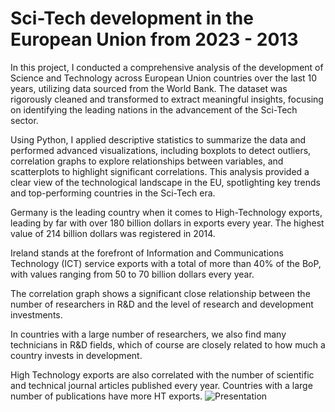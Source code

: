 # Sci-Tech development in the European Union from 2023 - 2013

In this project, I conducted a comprehensive analysis of the development of Science and Technology across European Union countries over the last 10 years, utilizing data sourced from the World Bank. The dataset was rigorously cleaned and transformed to extract meaningful insights, focusing on identifying the leading nations in the advancement of the Sci-Tech sector.

Using Python, I applied descriptive statistics to summarize the data and performed advanced visualizations, including boxplots to detect outliers, correlation graphs to explore relationships between variables, and scatterplots to highlight significant correlations. This analysis provided a clear view of the technological landscape in the EU, spotlighting key trends and top-performing countries in the Sci-Tech era.

Germany is the leading country when it comes to High-Technology exports, leading by far with over 180 billion dollars in exports every year. The highest value of 214 billion dollars was registered in 2014. 

Ireland stands at the forefront of Information and Communications Technology (ICT) service exports with a total of more than 40% of the BoP, with values ranging from 50 to 70 billion dollars every year.

The correlation graph shows a significant close relationship between the number of researchers in R&D and the level of research and development investments.

In countries with a large number of researchers, we also find many technicians in R&D fields, which of course are closely related to how much a country invests in development.

High Technology exports are also correlated with the number of scientific and technical journal articles published every year. Countries with a large number of publications have more HT exports.
![Presentation](https://github.com/user-attachments/assets/bb7943ac-e6fc-42b9-8cdd-a38824239c47)
